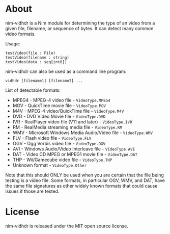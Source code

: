 About
=====

nim-vidhdr is a Nim module for determining the type of an video from a given file, filename, or sequence of bytes.
It can detect many common video formats.

Usage:
    
    testVideo(file : File)
    testVideo(filename : string)
    testVideo(data : seq[int8])

nim-vidhdr can also be used as a command line program:

    vidhdr [filename1] [filename2] ...

List of detectable formats:

* MPEG4 - MPEG-4 video file - `VideoType.MPEG4`
* MOV - QuickTime movie file - `VideoType.MOV`
* M4V - MPEG-4 video/QuickTime file - `VideoType.M4V`
* DVD - DVD Video Movie file - `VideoType.DVD`
* IVR - RealPlayer video file (V11 and later) - `VideoType.IVR`
* RM - RealMedia streaming media file - `VideoType.RM`
* WMV - Microsoft Windows Media Audio/Video file - `VideoType.WMV`
* FLV - Flash video file - `VideoType.FLV`
* OGV - Ogg Vorbis video file - `VideoType.OGV`
* AVI - Windows Audio/Video Interleave file - `VideoType.AVI`
* DAT - Video CD MPEG or MPEG1 movie file - `VideoType.DAT`
* THP - Wii/Gamecube video file - `VideoType.THP`
* Unknown format - `VideoType.Other`

Note that this should ONLY be used when you are certain that the file being testing is a video file.
Some formats, in particular OGV, WMV, and DAT, have the same file signatures as other widely known formats
that could cause issues if those are tested.

License
=======

nim-vidhdr is released under the MIT open source license.
